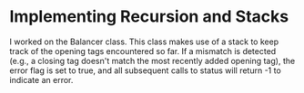 # Implementing Recursion and Stacks
I worked on the Balancer class. This class makes use of a stack to keep track of the opening tags encountered so far. If a mismatch is detected (e.g., a closing tag doesn't match the most recently added opening tag), the error flag is set to true, and all subsequent calls to status will return -1 to indicate an error.
